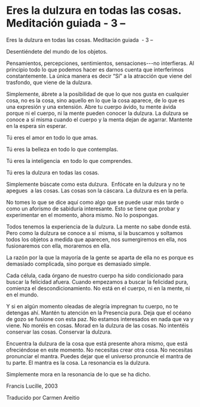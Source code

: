 # Eres la dulzura en todas las cosas. Meditación guiada - 3 –

Eres la dulzura en todas las cosas. Meditación guiada  - 3 –

Desentiéndete del mundo de los objetos.

Pensamientos, percepciones, sentimientos, sensaciones---no interfieras. Al principio todo lo que podemos hacer es darnos cuenta que interferimos constantemente. La única manera es decir “Sí” a la atracción que viene del trasfondo, que viene de la dulzura.

Simplemente, ábrete a la posibilidad de que lo que nos gusta en cualquier cosa, no es la cosa, sino aquello en lo que la cosa aparece, de lo que es una expresión y una extensión. Abre tu cuerpo ávido, tu mente ávida porque ni el cuerpo, ni la mente pueden conocer la dulzura. La dulzura se conoce a sí misma cuando el cuerpo y la menta dejan de agarrar. Mantente en la espera sin esperar.

Tú eres el amor en todo lo que amas.

Tú eres la belleza en todo lo que contemplas.

Tú eres la inteligencia  en todo lo que comprendes.

Tú eres la dulzura en todas las cosas.

Simplemente búscate como esta dulzura.  Enfócate en la dulzura y no te apegues  a las cosas. Las cosas son la cáscara. La dulzura es en la perla.

No tomes lo que se dice aquí como algo que se puede usar más tarde o como un aforismo de sabiduría interesante. Esto se tiene que probar y experimentar en el momento, ahora mismo. No lo pospongas.

Todos tenemos la experiencia de la dulzura. La mente no sabe donde está. Pero como la dulzura se conoce a sí  misma, si la buscamos y soltamos todos los objetos a medida que aparecen, nos sumergiremos en ella, nos fusionaremos con ella, moraremos en ella.

La razón por la que la mayoría de la gente se aparta de ella no es porque es demasiado complicada, sino porque es demasiado simple.

Cada célula, cada órgano de nuestro cuerpo ha sido condicionado para buscar la felicidad afuera. Cuando empezamos a buscar la felicidad pura, comienza el descondicionamiento. No está en el cuerpo, ni en la mente, ni en el mundo.

Y si en algún momento oleadas de alegría impregnan tu cuerpo, no te detengas ahí. Mantén tu atención en la Presencia pura. Deja que el océano de gozo se fusione con esta paz. No estamos interesados en nada que va y viene. No moréis en cosas. Morad en la dulzura de las cosas. No intentéis conservar las cosas. Conservar la dulzura.

Encuentra la dulzura de la cosa que está presente ahora mismo, que está ofreciéndose en este momento. No necesitas crear otra cosa. No necesitas pronunciar el mantra. Puedes dejar que el universo pronuncie el mantra de tu parte. El mantra es la cosa. La resonancia es la dulzura.

Simplemente mora en la resonancia de lo que se ha dicho.

Francis Lucille, 2003

Traducido por Carmen Areitio

